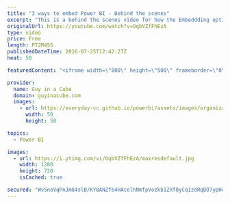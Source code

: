 ```yaml
---
title: "3 ways to embed Power BI - Behind the scenes"
excerpt: "This is a behind the scenes video for how the Embeddding options video was made. Special thanks to Dusty Jump for helping me out with the video.   You can watch the main video on the Power BI YouTube Channel - https://youtu.be/egP0GHSOUIM  Music By Jeff Kaale https://soundcloud.com/jeff-kaale  We used"
originalUrl: https://youtube.com/watch?v=OqbVZfFhEzA
type: video
price: Free
length: PT2M45S
publishedDateTime: 2016-07-25T12:42:27Z
heat: 50

featuredContent: "<iframe width=\"800\" height=\"500\" frameborder=\"0\" src=\"https://www.youtube.com/embed/OqbVZfFhEzA\" allow=\"accelerometer; autoplay; encrypted-media; gyroscope; picture-in-picture\" allowfullscreen></iframe>"

provider:
  name: Guy in a Cube
  domain: guyinacube.com
  images:
    - url: https://everyday-cc.github.io/powerbi/assets/images/organizations/guyinacube.com-50x50.jpg
      width: 50
      height: 50

topics:
  - Power BI

images:
  - url: https://i.ytimg.com/vi/OqbVZfFhEzA/maxresdefault.jpg
    width: 1280
    height: 720
    isCached: true

secured: "Wv5noVqPnJm84slB/KY8ANZfb4HAcelhNmfpVozkb1ZXf8yCq1zdRqDO7ypH45fMBNmm2gd8OrRMdERvPBSRZBoB56BfvEWw5KsVYY2qhJWSW5Pg/IoTCyj2JCdlwDr/3i4PUBv0Or+tTHNDxFyMgsMIGcYdkWjLp3PuuJxSCxThCmF0TZiiu+k8WOWq6RO6PTPn9uoj31s0jU7XYrEbR2JkWQPVURZcm45lGQUvNkppLF+qjNxrsI7QyrLDPLEjPU+azLX7rQ7c30DcfOuI8Yt/tlC+Uc7W1WzOqa1AvAWlUKn3az671scrJEvH16PT5Oo37LL2yr5yQ4JyZP0PZN9//s/ZB5ymjpN5/15igsro/UEnVw5EDCOdfIdF19SoY0lgMkf1adFaOXyS57Z3lX3HFf3Rlvf50QADM1yJyfs=;cwEdaiatjjYFtBgICDrDYQ=="
---
```


